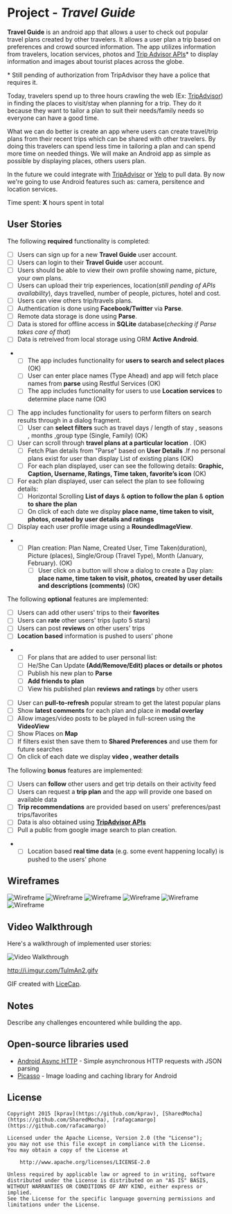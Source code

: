 # Project  - *Travel Guide*

**Travel Guide** is an android app that allows a user to check out popular travel plans created by other travelers. It allows a user plan a trip based on preferences and crowd sourced information. The app utilizes information from travelers, location services, photos and [Trip Advisor APIs](https://developer-tripadvisor.com/content-api/)* to display information and images about tourist places across the globe.

\* Still pending of authorization from TripAdvisor they have a police that requires it.

Today, travelers spend up to three hours crawling the web (Ex: [TripAdvisor](www.tripadvisor.com)) in finding the places to visit/stay when planning for a trip. They do it because they want to tailor a plan to suit their needs/family needs so everyone can have a good time.

What we can do better is create an app where users can create travel/trip plans from their recent trips which can be shared with other travelers. By doing this travelers can spend less time in tailoring a plan and can spend more time on needed things. We will make an Android app as simple as possible by displaying places, others users plan.

In the future we could integrate with [TripAdvisor](www.tripadvisor.com) or [Yelp](www.yelp.com) to pull data. By now we're going to use Android features such as: camera, persitence and location services.

Time spent: **X** hours spent in total

## User Stories

The following **required** functionality is completed:

* [ ] Users can sign up for a new **Travel Guide** user account.
* [ ] Users can login to their **Travel Guide** user account.
* [ ] Users should be able to view their own profile showing name, picture, your own plans.
* [ ] Users can upload their trip experiences, location(*still pending of APIs availability*), days travelled, number of people, pictures, hotel and cost.
* [ ] Users can view others trip/travels plans.
* [ ] Authentication is done using **Facebook/Twitter** via **Parse**.
* [ ] Remote data storage is done using **Parse**.
* [ ] Data is stored for offline access in **SQLite** database(*checking if Parse takes care of that*)
* [ ] Data is retreived from local storage using ORM **Active Android**.
* * [ ] The app includes functionality for **users to search and select places** (OK)
  * [ ] User can enter place names (Type Ahead) and app will fetch place names from **parse** using Restful Services (OK)
  * [ ] The app includes functionality for users to use **Location services** to determine place name (OK)
* [ ] The app includes functionality for users to perform filters on search results through in a dialog fragment.
  * [ ] User can **select filters** such as travel days / length of stay , seasons , months ,group type (Single, Family) (OK)
* [ ] User can scroll through **travel plans at a particular location** . (OK)
  * [ ] Fetch Plan details from "Parse" based on **User Details** .If no personal plans exist for user than display List of existing plans (OK)
  * [ ] For each plan displayed, user can see the following details: **Graphic, Caption, Username, Ratings, Time taken, favorite’s icon** (OK)
* [ ] For each plan displayed, user can select the plan to see following details:
  * [ ] Horizontal Scrolling **List of days** & **option to follow the plan** & **option to share the plan**
  * [ ] On click of each date we display **place name, time taken to visit, photos, created by user details and ratings**
* [ ] Display each user profile image using a **RoundedImageView**.
* * [ ] Plan creation: Plan Name, Created User, Time Taken(duration), Picture (places), Single/Group (Travel Type), Month (January, February). (OK)
      * [ ] User click on a button will show a dialog to create a Day plan: **place name, time taken to visit, photos, created by user details and descriptions (comments)** (OK)
    
The following **optional** features are implemented:
* [ ] Users can add other users' trips to their **favorites**
* [ ] Users can **rate** other users' trips (upto 5 stars)
* [ ] Users can post **reviews** on other users' trips
* [ ] **Location based** information is pushed to users' phone
* * [ ] For plans that are added to user personal list:
  * [ ] He/She Can Update **(Add/Remove/Edit) places or details or photos**
  * [ ] Publish his new plan to **Parse**
  * [ ] **Add friends to plan**
  * [ ] View his published plan **reviews and ratings** by other users
* [ ] User can **pull-to-refresh** popular stream to get the latest popular plans
* [ ] Show **latest comments** for each plan and place in **modal overlay**
* [ ] Allow images/video posts to be played in full-screen using the **VideoView**
* [ ] Show Places on **Map**
* [ ] If filters exist then save them to **Shared Preferences** and use them for future searches
* [ ] On click of each date we display **video , weather details**

The following **bonus** features are implemented:

* [ ] Users can **follow** other users and get trip details on their activity feed
* [ ] Users can request a **trip plan** and the app will provide one based on available data
* [ ] **Trip recommendations** are provided based on users' preferences/past trips/favorites
* [ ] Data is also obtained using **[TripAdvisor APIs](https://developer-tripadvisor.com/content-api/)**
* [ ] Pull a public from google image search to plan creation.
* * [ ] Location based **real time data** (e.g. some event happening locally) is pushed to the users' phone

## Wireframes

![Wireframe](Wireframes/Login_1.png)
![Wireframe](Wireframes/Login_2.png)
![Wireframe](Wireframes/SignUp.png)
![Wireframe](Wireframes/Profile.png)
![Wireframe](Wireframes/HomeScreen.png)
![Wireframe](Wireframes/Detailed_Plan.png)

## Video Walkthrough 

Here's a walkthrough of implemented user stories:

<img src='' title='Video Walkthrough' width='' alt='Video Walkthrough' />

http://i.imgur.com/TulmAn2.gifv

GIF created with [LiceCap](http://www.cockos.com/licecap/).

## Notes

Describe any challenges encountered while building the app.

## Open-source libraries used

- [Android Async HTTP](https://github.com/loopj/android-async-http) - Simple asynchronous HTTP requests with JSON parsing
- [Picasso](http://square.github.io/picasso/) - Image loading and caching library for Android

## License

    Copyright 2015 [kprav](https://github.com/kprav), [SharedMocha](https://github.com/SharedMocha), [rafagcamargo](https://github.com/rafacamargo)

    Licensed under the Apache License, Version 2.0 (the "License");
    you may not use this file except in compliance with the License.
    You may obtain a copy of the License at

        http://www.apache.org/licenses/LICENSE-2.0

    Unless required by applicable law or agreed to in writing, software
    distributed under the License is distributed on an "AS IS" BASIS,
    WITHOUT WARRANTIES OR CONDITIONS OF ANY KIND, either express or implied.
    See the License for the specific language governing permissions and
    limitations under the License.
    
